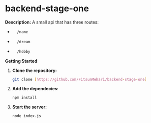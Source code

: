 # backend-stage-one

**Description:**
A small api that has three routes: 
- ```bash
    /name

- ```bash
    /dream

- ```bash
    /hobby

**Getting Started**
1. **Clone the repository:**
   ```bash
   git clone [https://github.com/FitsumMehari/backend-stage-one]

2. **Add the dependecies:**
    ```bash
    npm install

3. **Start the server:**
    ```bash
    node index.js